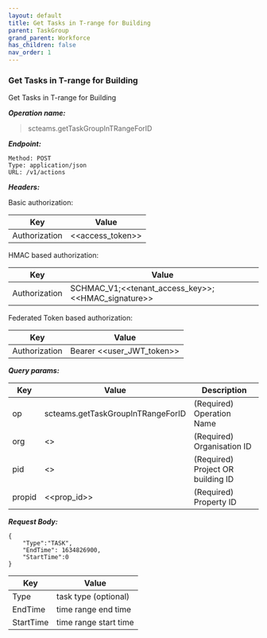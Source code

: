```yaml
---
layout: default
title: Get Tasks in T-range for Building
parent: TaskGroup
grand_parent: Workforce
has_children: false
nav_order: 1
---
```



### Get Tasks in T-range for Building

Get Tasks in T-range for Building

***Operation name:***

> scteams.getTaskGroupInTRangeForID

***Endpoint:***

```
Method: POST
Type: application/json
URL: /v1/actions
```

***Headers:***

Basic authorization:

|Key|Value|
|---|---|
|Authorization|<<access_token>>|


HMAC based authorization:

|Key|Value|
|---|---|
|Authorization|SCHMAC_V1;<<tenant_access_key>>;<<HMAC_signature>>|

Federated Token based authorization:

|Key|Value|
|---|---|
|Authorization|Bearer <<user_JWT_token>>|

***Query params:***

| Key | Value | Description |
| --- | ------|-------------|
| op | scteams.getTaskGroupInTRangeForID | (Required) Operation Name |
| org | <<org>> | (Required) Organisation ID |
| pid | <<pid>> | (Required) Project OR building ID |
| propid | <<prop_id>> | (Required) Property ID |


***Request Body:***


```
{
    "Type":"TASK",
    "EndTime": 1634826900,
    "StartTime":0
}
```

|Key|Value|
|---|---|
|Type|task type (optional)|
|EndTime|time range end time|
|StartTime|time range start time|
